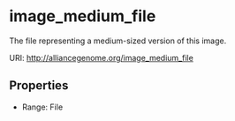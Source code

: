 # image_medium_file

The file representing a medium-sized version of this image.

URI: http://alliancegenome.org/image_medium_file



<!-- no inheritance hierarchy -->


## Properties

 * Range: File


